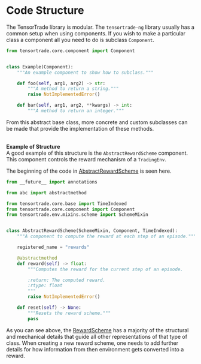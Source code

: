 # Code Structure

The TensorTrade library is modular. The `tensortrade-ng` library usually has a
common setup when using components. If you wish to make a particular class a
component all you need to do is subclass `Component`.

```python
from tensortrade.core.component import Component


class Example(Component):
    """An example component to show how to subclass."""

    def foo(self, arg1, arg2) -> str:
        """A method to return a string."""
        raise NotImplementedError()

    def bar(self, arg1, arg2, **kwargs) -> int:
        """A method to return an integer."""
```

From this abstract base class, more concrete and custom subclasses can be made
that provide the implementation of these methods.

<br>**Example of Structure**<br>
A good example of this structure is the `AbstractRewardScheme` component. This component
controls the reward mechanism of a `TradingEnv`.

The beginning of the code in [AbstractRewardScheme](https://github.com/erhardtconsulting/tensortrade-ng/blob/main/src/tensortrade/env/rewards/abstract.py) is seen here.

```python
from __future__ import annotations

from abc import abstractmethod

from tensortrade.core.base import TimeIndexed
from tensortrade.core.component import Component
from tensortrade.env.mixins.scheme import SchemeMixin


class AbstractRewardScheme(SchemeMixin, Component, TimeIndexed):
    """A component to compute the reward at each step of an episode."""

    registered_name = "rewards"

    @abstractmethod
    def reward(self) -> float:
        """Computes the reward for the current step of an episode.

        :return: The computed reward.
        :rtype: float
        """
        raise NotImplementedError()

    def reset(self) -> None:
        """Resets the reward scheme."""
        pass
```

As you can see above, the [RewardScheme](https://github.com/erhardtconsulting/tensortrade-ng/blob/main/src/tensortrade/env/rewards/abstract.py) has a majority of the
structural and mechanical details that guide all other representations of that
type of class. When creating a new reward scheme, one needs to add further
details for how information from then environment gets converted into a reward.
